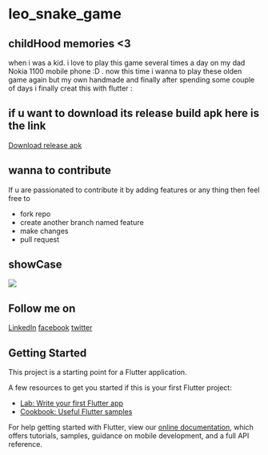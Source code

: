 # leo_snake_game

## childHood memories <3
 when i was a kid. i love to play this game several times a day on my dad Nokia 1100 mobile phone :D . now this time i wanna to play these olden game again but my own handmade and finally after spending some couple of days i finally creat this with flutter :
 ## if u want to download its release build apk here is the link
 [Download release apk](https://drive.google.com/open?id=15MlqgP5gl2zSMmRX0NEUGLR_LO4Ia_YW)
 ## wanna to contribute
 If u are passionated to contribute it by adding features or any thing then feel free to 
  - fork repo 
  - create another branch named feature
  - make changes
  - pull request 
 ## showCase
 ![](Assets/leoGame.gif)

 ## Follow me on 
 [LinkedIn](https://www.linkedin.com/in/leo-uzair-78462b191/)
 [facebook](https://web.facebook.com/uzairleo.336)
 [twitter](https://twitter.com/uzairleo2)


## Getting Started

This project is a starting point for a Flutter application.

A few resources to get you started if this is your first Flutter project:

- [Lab: Write your first Flutter app](https://flutter.dev/docs/get-started/codelab)
- [Cookbook: Useful Flutter samples](https://flutter.dev/docs/cookbook)

For help getting started with Flutter, view our
[online documentation](https://flutter.dev/docs), which offers tutorials,
samples, guidance on mobile development, and a full API reference.
